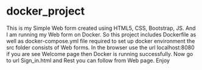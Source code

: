 # docker_project
This is my Simple Web form created using HTML5, CSS, Bootstrap, JS. And I am running my Web form on Docker. So this project includes Dockerfile as well as docker-compose.yml file required to set up docker environment the src folder consists of Web forms.
In the browser use the url localhost:8080 if you are see Welcome page then Docker is running successfully.
Now go to url Sign_in.html and Rest you can follow from Web page. 
Enjoy

